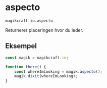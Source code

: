 
# aspecto

`magikcraft.io.aspecto`

Returnerer placeringen hvor du leder.

## Eksempel

```javascript
const magik = magikcraft.io;

function there() {
    const whereImLooking = magik.aspecto();
    magik.dixit(whereImLooking);
}
```